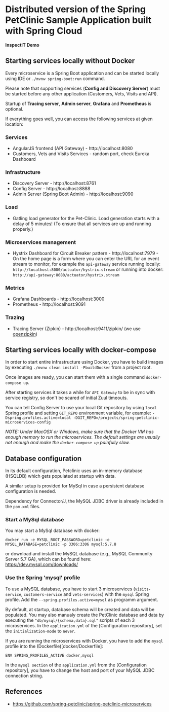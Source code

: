 # Distributed version of the Spring PetClinic Sample Application built with Spring Cloud

__InspectIT Demo__

## Starting services locally without Docker

Every microservice is a Spring Boot application and can be started locally using IDE or `./mvnw spring-boot:run` command.

Please note that supporting services (__Config and Discovery Server__) must be started before any other application (Customers, Vets, Visits and API).

Startup of __Tracing server__, __Admin server__, __Grafana__ and __Prometheus__ is optional.

If everything goes well, you can access the following services at given location:

### Services

  * AngularJS frontend (API Gateway) - http://localhost:8080
  * Customers, Vets and Visits Services - random port, check Eureka Dashboard

### Infrastructure

 * Discovery Server - http://localhost:8761
 * Config Server - http://localhost:8888
 * Admin Server (Spring Boot Admin) - http://localhost:9090

### Load

 * Gatling load generator for the Pet-Clinic. Load generation starts with a delay of 5 minutes! (To ensure that all services are up and running properly.)

### Microservices management

 * Hystrix Dashboard for Circuit Breaker pattern - http://localhost:7979 - On the home page is a form where you can enter
the URL for an event stream to monitor, for example the `api-gateway` service running locally: `http://localhost:8080/actuator/hystrix.stream`
or running into docker: `http://api-gateway:8080/actuator/hystrix.stream`

### Metrics

 * Grafana Dashboards - http://localhost:3000
 * Prometheus - http://localhost:9091

### Trazing

 * Tracing Server (Zipkin) - http://localhost:9411/zipkin/ (we use [openzipkin](https://github.com/openzipkin/zipkin/tree/master/zipkin-server))

## Starting services locally with docker-compose

In order to start entire infrastructure using Docker, you have to build images by executing `./mvnw clean install -PbuildDocker`
from a project root.

Once images are ready, you can start them with a single command
`docker-compose up`.

After starting services it takes a while for `API Gateway` to be in sync with service registry, so don't be scared of initial Zuul timeouts.

You can tell Config Server to use your local Git repository by using `local` Spring profile and setting
`GIT_REPO` environment variable, for example:
`-Dspring.profiles.active=local -DGIT_REPO=/projects/spring-petclinic-microservices-config`

*NOTE: Under MacOSX or Windows, make sure that the Docker VM has enough memory to run the microservices. The default settings
are usually not enough and make the `docker-compose up` painfully slow.*

## Database configuration

In its default configuration, Petclinic uses an in-memory database (HSQLDB) which gets populated at startup with data.

A similar setup is provided for MySql in case a persistent database configuration is needed.

Dependency for Connector/J, the MySQL JDBC driver is already included in the `pom.xml` files.

### Start a MySql database

You may start a MySql database with docker:

```
docker run -e MYSQL_ROOT_PASSWORD=petclinic -e MYSQL_DATABASE=petclinic -p 3306:3306 mysql:5.7.8
```

or download and install the MySQL database (e.g., MySQL Community Server 5.7 GA), which can be found here: https://dev.mysql.com/downloads/

### Use the Spring 'mysql' profile

To use a MySQL database, you have to start 3 microservices (`visits-service`, `customers-service` and `vets-services`)
with the `mysql` Spring profile. Add the `--spring.profiles.active=mysql` as programm argument.

By default, at startup, database schema will be created and data will be populated.
You may also manualy create the PetClinic database and data by executing the `"db/mysql/{schema,data}.sql"` scripts of each 3 microservices.
In the `application.yml` of the [Configuration repository], set the `initialization-mode` to `never`.

If you are running the microservices with Docker, you have to add the `mysql` profile into the (Dockerfile)[docker/Dockerfile]:
```
ENV SPRING_PROFILES_ACTIVE docker,mysql
```
In the `mysql section` of the `application.yml` from the [Configuration repository], you have to change
the host and port of your MySQL JDBC connection string.

## References

 * https://github.com/spring-petclinic/spring-petclinic-microservices
